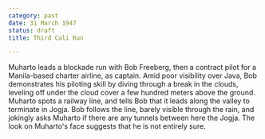 ```yaml
---
category: past
date: 31 March 1947
status: draft
title: Third Cali Run

---
```



Muharto leads a blockade run with Bob Freeberg, then a
contract pilot for a Manila-based charter airline, as captain. Amid poor
visibility over Java, Bob demonstrates his piloting skill by diving
through a break in the clouds, leveling off under the cloud cover a few
hundred meters above the ground. Muharto spots a railway line, and tells
Bob that it leads along the valley to terminate in Jogja. Bob follows
the line, barely visible through the rain, and jokingly asks Muharto if
there are any tunnels between here the Jogja. The look on Muharto's face
suggests that he is not entirely sure.

